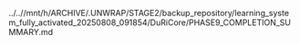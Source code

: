 ../..//mnt/h/ARCHIVE/.UNWRAP/STAGE2/backup_repository/learning_system_fully_activated_20250808_091854/DuRiCore/PHASE9_COMPLETION_SUMMARY.md